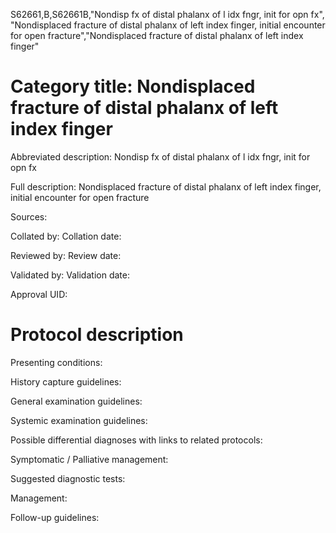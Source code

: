 S62661,B,S62661B,"Nondisp fx of distal phalanx of l idx fngr, init for opn fx", "Nondisplaced fracture of distal phalanx of left index finger, initial encounter for open fracture","Nondisplaced fracture of distal phalanx of left index finger"
# Category title: Nondisplaced fracture of distal phalanx of left index finger

Abbreviated description: Nondisp fx of distal phalanx of l idx fngr, init for opn fx

Full description: Nondisplaced fracture of distal phalanx of left index finger, initial encounter for open fracture

Sources:

Collated by:
Collation date:

Reviewed by:
Review date:

Validated by:
Validation date:

Approval UID:

# Protocol description

Presenting conditions:

History capture guidelines:

General examination guidelines:

Systemic examination guidelines:

Possible differential diagnoses with links to related protocols:

Symptomatic / Palliative management:

Suggested diagnostic tests:

Management:

Follow-up guidelines:
